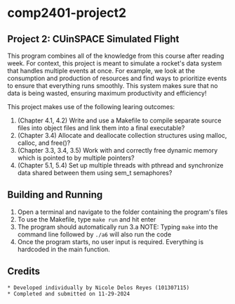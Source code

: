 # comp2401-project2
## Project 2: CUinSPACE Simulated Flight
This program combines all of the knowledge from this course after reading week. For context, this project is meant to simulate a rocket's data system that handles multiple events at once. For example, we look at the consumption and production of resources and find ways to prioritize events to ensure that everything runs smoothly. This system makes sure that no data is being wasted, ensuring maximum productivity and efficiency! 

  This project makes use of the following learing outcomes:
  1. (Chapter 4.1, 4.2) Write and use a Makefile to compile separate source files into object files and link them into a final executable?
  2. (Chapter 3.4) Allocate and deallocate collection structures using malloc, calloc, and free()?
  3. (Chapter 3.3, 3.4, 3.5) Work with and correctly free dynamic memory which is pointed to by multiple pointers?
  4. (Chapter 5.1, 5.4) Set up multiple threads with pthread and synchronize data shared between them using sem_t semaphores?

## Building and Running
  1. Open a terminal and navigate to the folder containing the program's files
  2. To use the Makefile, type `make run` and hit enter
  3. The program should automatically run
      3.a NOTE:  Typing `make` into the command line followed by `./a6` will also run the code
  4. Once the program starts, no user input is required. Everything is hardcoded in the main function.

## Credits  
    * Developed individually by Nicole Delos Reyes (101307115)
    * Completed and submitted on 11-29-2024

